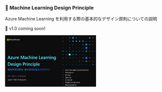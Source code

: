 ### :memo: Machine Learning Design Principle
Azure Machine Learning を利用する際の基本的なデザイン原則についての説明

:runner: v1.0 coming soon!

[<img src="./images/design.png" title="design" width="300">](documents/AzureML-Design-20210401.pdf)